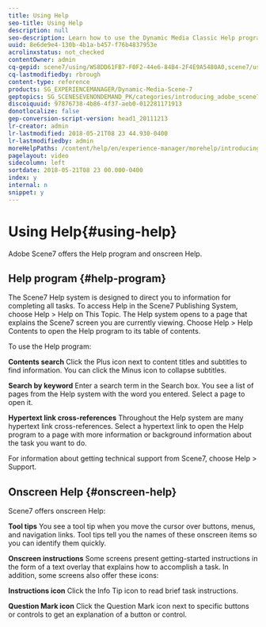 ```yaml
---
title: Using Help
seo-title: Using Help
description: null
seo-description: Learn how to use the Dynamic Media Classic Help program and onscreen Help.
uuid: 8e6de9e4-130b-4b1a-b457-f76b4837953e
acrolinxstatus: not_checked
contentOwner: admin
cq-gepid: scene7/using/WS8DD61FB7-F0F2-44e6-84B4-2F4E9A5480A0,scene7/using/WS76B46A42-2A19-40d3-9011-F7775F4EF2ED,scene7/using/WS21D885E1-5E37-48ec-9ACE-F503E5CC0EB5
cq-lastmodifiedby: rbrough
content-type: reference
products: SG_EXPERIENCEMANAGER/Dynamic-Media-Scene-7
geptopics: SG_SCENESEVENONDEMAND_PK/categories/introducing_adobe_scene7
discoiquuid: 97876738-4b86-4f37-aeb0-012281171913
donotlocalize: false
gep-conversion-script-version: head1_20111213
lr-creator: admin
lr-lastmodified: 2018-05-21T08 23 44.930-0400
lr-lastmodifiedby: admin
moreHelpPaths: /content/help/en/experience-manager/morehelp/introducing_adobe_scene7;/content/help/en/experience-manager/morehelp/introducing_adobe_scene7
pagelayout: video
sidecolumn: left
sortdate: 2018-05-21T08 23 00.000-0400
index: y
internal: n
snippet: y
---
```


# Using Help{#using-help}

Adobe Scene7 offers the Help program and onscreen Help.

## Help program {#help-program}

The Scene7 Help system is designed to direct you to information for completing all tasks. To access Help in the Scene7 Publishing System, choose Help &gt; Help on This Topic. The Help system opens to a page that explains the Scene7 screen you are currently viewing. Choose Help &gt; Help Contents to open the Help program to its table of contents.

To use the Help program:

**Contents search** Click the Plus icon next to content titles and subtitles to find information. You can click the Minus icon to collapse subtitles.

**Search by keyword** Enter a search term in the Search box. You see a list of pages from the Help system with the word you entered. Select a page to open it.

**Hypertext link cross-references** Throughout the Help system are many hypertext link cross-references. Select a hypertext link to open the Help program to a page with more information or background information about the task you want to do.

For information about getting technical support from Scene7, choose Help &gt; Support.

## Onscreen Help {#onscreen-help}

Scene7 offers onscreen Help:

**Tool tips** You see a tool tip when you move the cursor over buttons, menus, and navigation links. Tool tips tell you the names of these onscreen items so you can identify them quickly.

**Onscreen instructions** Some screens present getting-started instructions in the form of a text overlay that explains how to accomplish a task. In addition, some screens also offer these icons:

**Instructions icon** Click the Info Tip icon to read brief task instructions.

**Question Mark icon** Click the Question Mark icon next to specific buttons or controls to get an explanation of a button or control.
